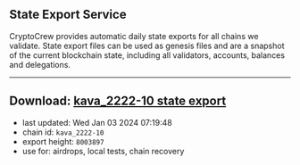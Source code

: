## State Export Service
CryptoCrew provides automatic daily state exports for all chains we validate. State export files can be used as genesis files and are a snapshot of the current blockchain state, including all validators, accounts, balances and delegations.

---
**Download: [kava_2222-10 state export](https://dl.ccvalidators.com/SERVICE/kava/kava_2222-10_export_8003897.json)**
---

- last updated: Wed Jan 03 2024 07:19:48
- chain id: `kava_2222-10`
- export height: `8003897`
- use for: airdrops, local tests, chain recovery
